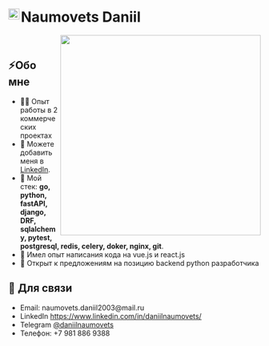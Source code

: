<h1>Naumovets Daniil<a href="https://www.linkedin.com/in/daniilnaumovets/">
  <img align="left" alt="Naumovets Daniil LinkedIn" width="22px" src="https://cdn.tomondre.com/icons/linkedinn.svg" />
</a></h1>

<div>
  
  <img width="400px" align="right" src="https://sun9-1.userapi.com/impg/1ijbGpAkpT1vohjVhotMwofR9c-D-Xscjah3Nw/0gwTmBJ6-PE.jpg?size=545x545&quality=96&sign=2c6a437e401708a2547feb7939e74c85&type=album" /></br>
  <h2>⚡Обо мне</h2>
  <ul>
    <li>👨‍💻 Опыт работы в 2 коммерческих проектах</li>
    <li>📝 Можете добавить меня в <a href="https://www.linkedin.com/in/daniilnaumovets/">LinkedIn</a>.</li>
    <li>💬 Мой стек: <strong>go, python, fastAPI, django, DRF, sqlalchemy, pytest, postgresql, redis, celery, doker, nginx, git</strong>.</li>
    <li>📙 Имел опыт написания кода на vue.js и react.js</li>
    <li>🎉 Открыт к предложениям на позицию backend python разработчика</li>
  </ul>
  <h2>👾 Для связи</h2>
  <ul>
    <li>Email: naumovets.daniil2003@mail.ru</li>
    <li>LinkedIn <a href="https://www.linkedin.com/in/daniilnaumovets/">https://www.linkedin.com/in/daniilnaumovets/</a></li>
    <li>Telegram <a href="https://t.me/daniilnaumovets">@daniilnaumovets</a></li>
    <li>Телефон: +7 981 886 9388 </li>
    
  </ul>
</div>
